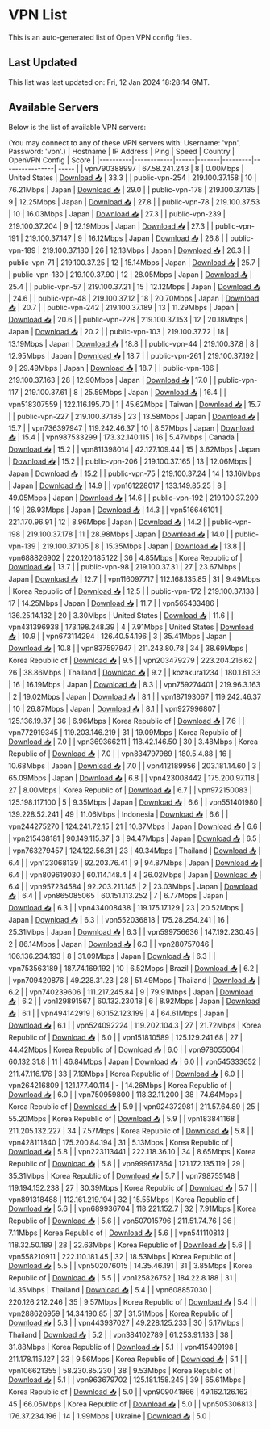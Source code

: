 # VPN List

This is an auto-generated list of Open VPN config files.

## Last Updated

This list was last updated on: Fri, 12 Jan 2024 18:28:14 GMT.

## Available Servers

Below is the list of available VPN servers:

(You may connect to any of these VPN servers with: Username: 'vpn', Password: 'vpn'.)
| Hostname | IP Address | Ping | Speed | Country | OpenVPN Config | Score |
|----------|------------|------|-------|---------|----------------| ----- |
| vpn790388997 | 67.58.241.243 | 8 | 0.00Mbps | United States | [Download 📥](./configs/server_0_US.ovpn) | 33.3 |
| public-vpn-254 | 219.100.37.158 | 10 | 76.21Mbps | Japan | [Download 📥](./configs/server_1_JP.ovpn) | 29.0 |
| public-vpn-178 | 219.100.37.135 | 9 | 12.25Mbps | Japan | [Download 📥](./configs/server_2_JP.ovpn) | 27.8 |
| public-vpn-78 | 219.100.37.53 | 10 | 16.03Mbps | Japan | [Download 📥](./configs/server_3_JP.ovpn) | 27.3 |
| public-vpn-239 | 219.100.37.204 | 9 | 12.19Mbps | Japan | [Download 📥](./configs/server_4_JP.ovpn) | 27.3 |
| public-vpn-191 | 219.100.37.147 | 9 | 16.12Mbps | Japan | [Download 📥](./configs/server_5_JP.ovpn) | 26.8 |
| public-vpn-189 | 219.100.37.180 | 26 | 12.13Mbps | Japan | [Download 📥](./configs/server_6_JP.ovpn) | 26.3 |
| public-vpn-71 | 219.100.37.25 | 12 | 15.14Mbps | Japan | [Download 📥](./configs/server_7_JP.ovpn) | 25.7 |
| public-vpn-130 | 219.100.37.90 | 12 | 28.05Mbps | Japan | [Download 📥](./configs/server_8_JP.ovpn) | 25.4 |
| public-vpn-57 | 219.100.37.21 | 15 | 12.12Mbps | Japan | [Download 📥](./configs/server_9_JP.ovpn) | 24.6 |
| public-vpn-48 | 219.100.37.12 | 18 | 20.70Mbps | Japan | [Download 📥](./configs/server_10_JP.ovpn) | 20.7 |
| public-vpn-242 | 219.100.37.189 | 13 | 11.29Mbps | Japan | [Download 📥](./configs/server_11_JP.ovpn) | 20.6 |
| public-vpn-228 | 219.100.37.153 | 12 | 20.18Mbps | Japan | [Download 📥](./configs/server_12_JP.ovpn) | 20.2 |
| public-vpn-103 | 219.100.37.72 | 18 | 13.19Mbps | Japan | [Download 📥](./configs/server_13_JP.ovpn) | 18.8 |
| public-vpn-44 | 219.100.37.8 | 8 | 12.95Mbps | Japan | [Download 📥](./configs/server_14_JP.ovpn) | 18.7 |
| public-vpn-261 | 219.100.37.192 | 9 | 29.49Mbps | Japan | [Download 📥](./configs/server_15_JP.ovpn) | 18.7 |
| public-vpn-186 | 219.100.37.163 | 28 | 12.90Mbps | Japan | [Download 📥](./configs/server_16_JP.ovpn) | 17.0 |
| public-vpn-117 | 219.100.37.61 | 8 | 25.59Mbps | Japan | [Download 📥](./configs/server_17_JP.ovpn) | 16.4 |
| vpn518307559 | 122.116.195.70 | 1 | 45.62Mbps | Taiwan | [Download 📥](./configs/server_18_TW.ovpn) | 15.7 |
| public-vpn-227 | 219.100.37.185 | 23 | 13.58Mbps | Japan | [Download 📥](./configs/server_19_JP.ovpn) | 15.7 |
| vpn736397947 | 119.242.46.37 | 10 | 8.57Mbps | Japan | [Download 📥](./configs/server_20_JP.ovpn) | 15.4 |
| vpn987533299 | 173.32.140.115 | 16 | 5.47Mbps | Canada | [Download 📥](./configs/server_21_CA.ovpn) | 15.2 |
| vpn811398014 | 42.127.109.44 | 15 | 3.62Mbps | Japan | [Download 📥](./configs/server_22_JP.ovpn) | 15.2 |
| public-vpn-206 | 219.100.37.165 | 13 | 12.06Mbps | Japan | [Download 📥](./configs/server_23_JP.ovpn) | 15.2 |
| public-vpn-75 | 219.100.37.24 | 14 | 13.16Mbps | Japan | [Download 📥](./configs/server_24_JP.ovpn) | 14.9 |
| vpn161228017 | 133.149.85.25 | 8 | 49.05Mbps | Japan | [Download 📥](./configs/server_25_JP.ovpn) | 14.6 |
| public-vpn-192 | 219.100.37.209 | 19 | 26.93Mbps | Japan | [Download 📥](./configs/server_26_JP.ovpn) | 14.3 |
| vpn516646101 | 221.170.96.91 | 12 | 8.96Mbps | Japan | [Download 📥](./configs/server_27_JP.ovpn) | 14.2 |
| public-vpn-198 | 219.100.37.178 | 11 | 28.98Mbps | Japan | [Download 📥](./configs/server_28_JP.ovpn) | 14.0 |
| public-vpn-139 | 219.100.37.105 | 8 | 15.35Mbps | Japan | [Download 📥](./configs/server_29_JP.ovpn) | 13.8 |
| vpn688826902 | 220.120.185.122 | 36 | 4.85Mbps | Korea Republic of | [Download 📥](./configs/server_30_KR.ovpn) | 13.7 |
| public-vpn-98 | 219.100.37.31 | 27 | 23.67Mbps | Japan | [Download 📥](./configs/server_31_JP.ovpn) | 12.7 |
| vpn116097717 | 112.168.135.85 | 31 | 9.49Mbps | Korea Republic of | [Download 📥](./configs/server_32_KR.ovpn) | 12.5 |
| public-vpn-172 | 219.100.37.138 | 17 | 14.25Mbps | Japan | [Download 📥](./configs/server_33_JP.ovpn) | 11.7 |
| vpn565433486 | 136.25.14.132 | 20 | 3.30Mbps | United States | [Download 📥](./configs/server_34_US.ovpn) | 11.6 |
| vpn431396938 | 173.198.248.39 | 4 | 7.91Mbps | United States | [Download 📥](./configs/server_35_US.ovpn) | 10.9 |
| vpn673114294 | 126.40.54.196 | 3 | 35.41Mbps | Japan | [Download 📥](./configs/server_36_JP.ovpn) | 10.8 |
| vpn837597947 | 211.243.80.78 | 34 | 38.69Mbps | Korea Republic of | [Download 📥](./configs/server_37_KR.ovpn) | 9.5 |
| vpn203479279 | 223.204.216.62 | 26 | 38.86Mbps | Thailand | [Download 📥](./configs/server_38_TH.ovpn) | 9.2 |
| kozakura1234 | 180.1.61.33 | 16 | 16.19Mbps | Japan | [Download 📥](./configs/server_39_JP.ovpn) | 8.3 |
| vpn759274401 | 219.96.3.163 | 2 | 19.02Mbps | Japan | [Download 📥](./configs/server_40_JP.ovpn) | 8.1 |
| vpn187193067 | 119.242.46.37 | 10 | 26.87Mbps | Japan | [Download 📥](./configs/server_41_JP.ovpn) | 8.1 |
| vpn927996807 | 125.136.19.37 | 36 | 6.96Mbps | Korea Republic of | [Download 📥](./configs/server_42_KR.ovpn) | 7.6 |
| vpn772919345 | 119.203.146.219 | 31 | 19.09Mbps | Korea Republic of | [Download 📥](./configs/server_43_KR.ovpn) | 7.0 |
| vpn369366211 | 118.42.146.50 | 30 | 3.48Mbps | Korea Republic of | [Download 📥](./configs/server_44_KR.ovpn) | 7.0 |
| vpn834797989 | 180.5.4.88 | 16 | 10.68Mbps | Japan | [Download 📥](./configs/server_45_JP.ovpn) | 7.0 |
| vpn412189956 | 203.181.14.60 | 3 | 65.09Mbps | Japan | [Download 📥](./configs/server_46_JP.ovpn) | 6.8 |
| vpn423008442 | 175.200.97.118 | 27 | 8.00Mbps | Korea Republic of | [Download 📥](./configs/server_47_KR.ovpn) | 6.7 |
| vpn972150083 | 125.198.117.100 | 5 | 9.35Mbps | Japan | [Download 📥](./configs/server_48_JP.ovpn) | 6.6 |
| vpn551401980 | 139.228.52.241 | 49 | 11.06Mbps | Indonesia | [Download 📥](./configs/server_49_ID.ovpn) | 6.6 |
| vpn244275270 | 124.241.72.15 | 21 | 10.37Mbps | Japan | [Download 📥](./configs/server_50_JP.ovpn) | 6.6 |
| vpn215438181 | 90.149.115.37 | 3 | 94.47Mbps | Japan | [Download 📥](./configs/server_51_JP.ovpn) | 6.5 |
| vpn763279457 | 124.122.56.31 | 23 | 49.34Mbps | Thailand | [Download 📥](./configs/server_52_TH.ovpn) | 6.4 |
| vpn123068139 | 92.203.76.41 | 9 | 94.87Mbps | Japan | [Download 📥](./configs/server_53_JP.ovpn) | 6.4 |
| vpn809619030 | 60.114.148.4 | 4 | 26.02Mbps | Japan | [Download 📥](./configs/server_54_JP.ovpn) | 6.4 |
| vpn957234584 | 92.203.211.145 | 2 | 23.03Mbps | Japan | [Download 📥](./configs/server_55_JP.ovpn) | 6.4 |
| vpn865085065 | 60.151.113.252 | 7 | 6.77Mbps | Japan | [Download 📥](./configs/server_56_JP.ovpn) | 6.3 |
| vpn434008438 | 119.175.17.129 | 23 | 20.52Mbps | Japan | [Download 📥](./configs/server_57_JP.ovpn) | 6.3 |
| vpn552036818 | 175.28.254.241 | 16 | 25.31Mbps | Japan | [Download 📥](./configs/server_58_JP.ovpn) | 6.3 |
| vpn599756636 | 147.192.230.45 | 2 | 86.14Mbps | Japan | [Download 📥](./configs/server_59_JP.ovpn) | 6.3 |
| vpn280757046 | 106.136.234.193 | 8 | 31.09Mbps | Japan | [Download 📥](./configs/server_60_JP.ovpn) | 6.3 |
| vpn753563189 | 187.74.169.192 | 10 | 6.52Mbps | Brazil | [Download 📥](./configs/server_61_BR.ovpn) | 6.2 |
| vpn709420876 | 49.228.31.23 | 28 | 51.49Mbps | Thailand | [Download 📥](./configs/server_62_TH.ovpn) | 6.2 |
| vpn740239606 | 111.217.245.84 | 9 | 79.91Mbps | Japan | [Download 📥](./configs/server_63_JP.ovpn) | 6.2 |
| vpn129891567 | 60.132.230.18 | 6 | 8.92Mbps | Japan | [Download 📥](./configs/server_64_JP.ovpn) | 6.1 |
| vpn494142919 | 60.152.123.199 | 4 | 64.61Mbps | Japan | [Download 📥](./configs/server_65_JP.ovpn) | 6.1 |
| vpn524092224 | 119.202.104.3 | 27 | 21.72Mbps | Korea Republic of | [Download 📥](./configs/server_66_KR.ovpn) | 6.0 |
| vpn151810589 | 125.129.241.68 | 27 | 44.42Mbps | Korea Republic of | [Download 📥](./configs/server_67_KR.ovpn) | 6.0 |
| vpn978055064 | 60.132.31.8 | 11 | 46.84Mbps | Japan | [Download 📥](./configs/server_68_JP.ovpn) | 6.0 |
| vpn545333652 | 211.47.116.176 | 33 | 7.19Mbps | Korea Republic of | [Download 📥](./configs/server_69_KR.ovpn) | 6.0 |
| vpn264216809 | 121.177.40.114 | - | 14.26Mbps | Korea Republic of | [Download 📥](./configs/server_70_KR.ovpn) | 6.0 |
| vpn750959800 | 118.32.11.200 | 38 | 74.64Mbps | Korea Republic of | [Download 📥](./configs/server_71_KR.ovpn) | 5.9 |
| vpn924372981 | 211.57.64.89 | 25 | 55.20Mbps | Korea Republic of | [Download 📥](./configs/server_72_KR.ovpn) | 5.9 |
| vpn183841168 | 211.205.132.227 | 34 | 7.57Mbps | Korea Republic of | [Download 📥](./configs/server_73_KR.ovpn) | 5.8 |
| vpn428111840 | 175.200.84.194 | 31 | 5.13Mbps | Korea Republic of | [Download 📥](./configs/server_74_KR.ovpn) | 5.8 |
| vpn223113441 | 222.118.36.10 | 34 | 8.65Mbps | Korea Republic of | [Download 📥](./configs/server_75_KR.ovpn) | 5.8 |
| vpn999617864 | 121.172.135.119 | 29 | 35.31Mbps | Korea Republic of | [Download 📥](./configs/server_76_KR.ovpn) | 5.7 |
| vpn798755148 | 119.194.152.238 | 27 | 30.39Mbps | Korea Republic of | [Download 📥](./configs/server_77_KR.ovpn) | 5.7 |
| vpn891318488 | 112.161.219.194 | 32 | 15.55Mbps | Korea Republic of | [Download 📥](./configs/server_78_KR.ovpn) | 5.6 |
| vpn689936704 | 118.221.152.7 | 32 | 7.91Mbps | Korea Republic of | [Download 📥](./configs/server_79_KR.ovpn) | 5.6 |
| vpn507015796 | 211.51.74.76 | 36 | 7.11Mbps | Korea Republic of | [Download 📥](./configs/server_80_KR.ovpn) | 5.6 |
| vpn541110813 | 118.32.50.189 | 28 | 22.63Mbps | Korea Republic of | [Download 📥](./configs/server_81_KR.ovpn) | 5.6 |
| vpn558210911 | 222.110.181.45 | 32 | 18.53Mbps | Korea Republic of | [Download 📥](./configs/server_82_KR.ovpn) | 5.5 |
| vpn502076015 | 14.35.46.191 | 31 | 3.85Mbps | Korea Republic of | [Download 📥](./configs/server_83_KR.ovpn) | 5.5 |
| vpn125826752 | 184.22.8.188 | 31 | 14.35Mbps | Thailand | [Download 📥](./configs/server_84_TH.ovpn) | 5.4 |
| vpn608857030 | 220.126.212.246 | 35 | 9.57Mbps | Korea Republic of | [Download 📥](./configs/server_85_KR.ovpn) | 5.4 |
| vpn288626959 | 14.34.190.85 | 37 | 31.51Mbps | Korea Republic of | [Download 📥](./configs/server_86_KR.ovpn) | 5.3 |
| vpn443937027 | 49.228.125.233 | 30 | 5.17Mbps | Thailand | [Download 📥](./configs/server_87_TH.ovpn) | 5.2 |
| vpn384102789 | 61.253.91.133 | 38 | 31.88Mbps | Korea Republic of | [Download 📥](./configs/server_88_KR.ovpn) | 5.1 |
| vpn415499198 | 211.178.115.127 | 33 | 9.56Mbps | Korea Republic of | [Download 📥](./configs/server_89_KR.ovpn) | 5.1 |
| vpn106621355 | 58.230.85.230 | 38 | 9.53Mbps | Korea Republic of | [Download 📥](./configs/server_90_KR.ovpn) | 5.1 |
| vpn963679702 | 125.181.158.245 | 39 | 65.61Mbps | Korea Republic of | [Download 📥](./configs/server_91_KR.ovpn) | 5.0 |
| vpn909041866 | 49.162.126.162 | 45 | 66.05Mbps | Korea Republic of | [Download 📥](./configs/server_92_KR.ovpn) | 5.0 |
| vpn505306813 | 176.37.234.196 | 14 | 1.99Mbps | Ukraine | [Download 📥](./configs/server_93_UA.ovpn) | 5.0 |
